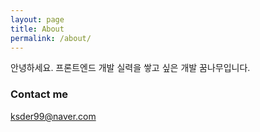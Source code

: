 ```yaml
---
layout: page
title: About
permalink: /about/
---
```


안녕하세요. 프론트엔드 개발 실력을 쌓고 싶은 개발 꿈나무입니다.

### Contact me

[ksder99@naver.com](mailto:ksder99@naver.com)